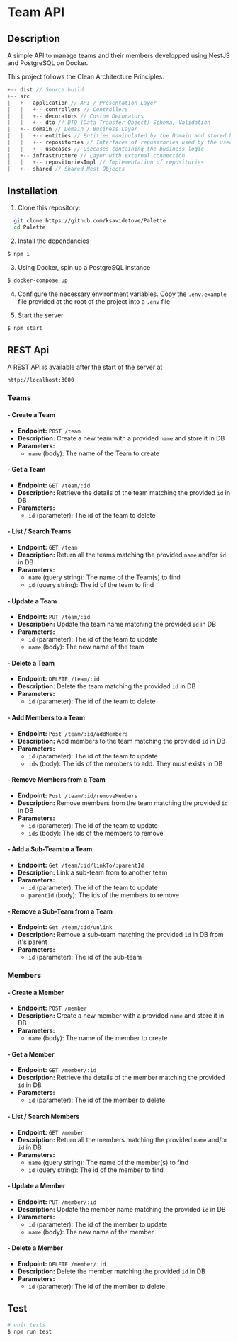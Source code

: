 # Team API

## Description

A simple API to manage teams and their members developped using NestJS and PostgreSQL on Docker.

This project follows the Clean Architecture Principles.

```js
+-- dist // Source build
+-- src
|   +-- application // API / Presentation Layer 
|   |   +-- controllers // Controllers
|   |   +-- decorators // Custom Decorators
|   |   +-- dto // DTO (Data Transfer Object) Schema, Validation
|   +-- domain // Domain / Business Layer
|   |   +-- entities // Entities manipulated by the Domain and stored by the Infrastructure layer
|   |   +-- repositories // Interfaces of repositories used by the usecases
|   |   +-- usecases // Usecases containing the business logic
|   +-- infrastructure // Layer with external connection 
|   |   +-- repositoriesImpl // Implementation of repositories
|   +-- shared // Shared Nest Objects
```

## Installation
1. Clone this repository:
  ```bash
    git clone https://github.com/ksavidetove/Palette
    cd Palette
  ```

2. Install the dependancies
  ```bash
  $ npm i
  ```

3. Using Docker, spin up a PostgreSQL instance
  ```bash
  $ docker-compose up
  ```
4. Configure the necessary environment variables. Copy the `.env.example` file provided at the root of the project into a `.env` file

5. Start the server
  ```bash
  $ npm start
  ```

## REST Api

A REST API is available after the start of the server at
```
http://localhost:3000
```

### Teams
#### - Create a Team
- **Endpoint:** `POST /team`
- **Description:** Create a new team with a provided `name` and store it in DB
- **Parameters:**
  - `name` (body): The name of the Team to create

#### - Get a Team
- **Endpoint:** `GET /team/:id`
- **Description:** Retrieve the details of the team matching the provided `id` in DB
- **Parameters:**
  - `id` (parameter): The id of the team to delete

#### - List / Search Teams
- **Endpoint:** `GET /team`
- **Description:** Return all the teams matching the provided `name` and/or `id` in DB
- **Parameters:**
  - `name` (query string): The name of the Team(s) to find
  - `id` (query string): The id of the team to find

#### - Update a Team
- **Endpoint:** `PUT /team/:id`
- **Description:** Update the team name matching the provided `id` in DB
- **Parameters:**
  - `id` (parameter): The id of the team to update
  - `name` (body): The new name of the team

#### - Delete a Team
- **Endpoint:** `DELETE /team/:id`
- **Description:** Delete the team matching the provided `id` in DB
- **Parameters:**
  - `id` (parameter): The id of the team to delete
  
#### - Add Members to a Team
- **Endpoint:** `Post /team/:id/addMembers`
- **Description:** Add members to the team matching the provided `id` in DB
- **Parameters:**
  - `id` (parameter): The id of the team to update
  - `ids` (body): The ids of the members to add. They must exists in DB

#### - Remove Members from a Team
- **Endpoint:** `Post /team/:id/removeMembers`
- **Description:** Remove members from the team matching the provided `id` in DB
- **Parameters:**
  - `id` (parameter): The id of the team to update
  - `ids` (body): The ids of the members to remove
  
#### - Add a Sub-Team to a Team
- **Endpoint:** `Get /team/:id/linkTo/:parentId`
- **Description:** Link a sub-team from to another team
- **Parameters:**
  - `id` (parameter): The id of the team to update
  - `parentId` (body): The ids of the members to remove

#### - Remove a Sub-Team from a Team
- **Endpoint:** `Get /team/:id/unlink`
- **Description:** Remove a sub-team matching the provided `id` in DB from it's parent 
- **Parameters:**
  - `id` (parameter): The id of the sub-team

### Members
#### - Create a Member
- **Endpoint:** `POST /member`
- **Description:** Create a new member with a provided `name` and store it in DB
- **Parameters:**
  - `name` (body): The name of the member to create

#### - Get a Member
- **Endpoint:** `GET /member/:id`
- **Description:** Retrieve the details of the member matching the provided `id` in DB
- **Parameters:**
  - `id` (parameter): The id of the member to delete

#### - List / Search Members
- **Endpoint:** `GET /member`
- **Description:** Return all the members matching the provided `name` and/or `id` in DB
- **Parameters:**
  - `name` (query string): The name of the member(s) to find
  - `id` (query string): The id of the member to find


#### - Update a Member
- **Endpoint:** `PUT /member/:id`
- **Description:** Update the member name matching the provided `id` in DB
- **Parameters:**
  - `id` (parameter): The id of the member to update
  - `name` (body): The new name of the member

#### - Delete a Member
- **Endpoint:** `DELETE /member/:id`
- **Description:** Delete the member matching the provided `id` in DB
- **Parameters:**
  - `id` (parameter): The id of the member to delete

## Test

```bash
# unit tests
$ npm run test
```

